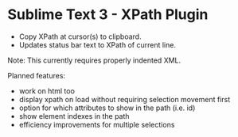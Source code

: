 Sublime Text 3 - XPath Plugin
============

- Copy XPath at cursor(s) to clipboard.
- Updates status bar text to XPath of current line.

Note:  This currently requires properly indented XML.

Planned features:

- work on html too
- display xpath on load without requiring selection movement first
- option for which attributes to show in the path (i.e. id)
- show element indexes in the path
- efficiency improvements for multiple selections

